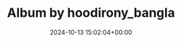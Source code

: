 ---
archive_date: 2024-10-15
code: DBEZEHETggf
date: 2024-10-13 15:02:04+00:00
id: '3478015045865965599'
layout: post
media:
- id: '3478015036789390083'
  type: image
  url: media/DBEZEHETggf/3478015036789390083.jpg
- id: '3478015036713912067'
  type: image
  url: media/DBEZEHETggf/3478015036713912067.jpg
- id: '3478015036714076773'
  type: image
  url: media/DBEZEHETggf/3478015036714076773.jpg
permalink: /p/DBEZEHETggf/
thumbnail: media/DBEZEHETggf/3478015045865965599.jpg
title: Album by hoodirony_bangla
---